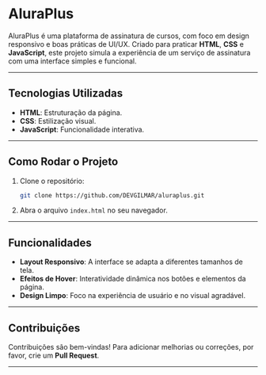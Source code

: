 # **AluraPlus**

AluraPlus é uma plataforma de assinatura de cursos, com foco em design responsivo e boas práticas de UI/UX. Criado para praticar **HTML**, **CSS** e **JavaScript**, este projeto simula a experiência de um serviço de assinatura com uma interface simples e funcional.

---

## **Tecnologias Utilizadas**

- **HTML**: Estruturação da página.
- **CSS**: Estilização visual.
- **JavaScript**: Funcionalidade interativa.

---

## **Como Rodar o Projeto**

1. Clone o repositório:
    ```bash
    git clone https://github.com/DEVGILMAR/aluraplus.git
    ```
2. Abra o arquivo `index.html` no seu navegador.

---

## **Funcionalidades**

- **Layout Responsivo**: A interface se adapta a diferentes tamanhos de tela.
- **Efeitos de Hover**: Interatividade dinâmica nos botões e elementos da página.
- **Design Limpo**: Foco na experiência de usuário e no visual agradável.

---

## **Contribuições**

Contribuições são bem-vindas! Para adicionar melhorias ou correções, por favor, crie um **Pull Request**.

---


